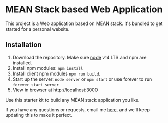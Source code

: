 # MEAN Stack based Web Application

This project is a Web application based on MEAN stack. It's bundled to get started for a personal website.

## Installation
1. Download the repository. Make sure [node](https://nodejs.org/en/download/) v14 LTS and npm are installed.
2. Install npm modules: `npm install`
3. Install client npm modules `npm run build`.
4. Start up the server: `node server` or `npm start` or use forever to run `forever start server`
5. View in browser at http://localhost:3000

Use this starter kit to build any MEAN stack application you like.

If you have any questions or requests, email me [here](mailto:manishsvnit007@gmail.com), and we'll keep updating this to make it perfect.


